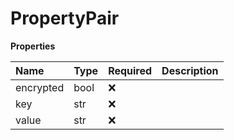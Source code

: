# PropertyPair

**Properties**

| Name      | Type | Required | Description |
| :-------- | :--- | :------- | :---------- |
| encrypted | bool | ❌       |             |
| key       | str  | ❌       |             |
| value     | str  | ❌       |             |

